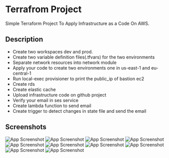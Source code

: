 
# Terrafrom Project

Simple Terraform Project To Apply Infrastructure as a Code On AWS.

## Description
- Create two workspaces dev and prod.
- Create two variable definition files(.tfvars) for the two environments
- Separate network resources into network module
- Apply your code to create two environments one in us-east-1 and eu-central-1
- Run local-exec provisioner to print the public_ip of bastion ec2
- Create rds
- Create elastic cache
- Upload infrastructure code on github project
- Verify your email in ses service
- Create lambda function to send email
- Create trigger to detect changes in state file and send the email

## Screenshots

![App Screenshot](https://github.com/mostafahassan097/Terraform-Project/blob/main/screenshots/1.png)
![App Screenshot](https://github.com/mostafahassan097/Terraform-Project/blob/main/screenshots/2-.png)
![App Screenshot](https://github.com/mostafahassan097/Terraform-Project/blob/main/screenshots/6.png)
![App Screenshot](https://github.com/mostafahassan097/Terraform-Project/blob/main/screenshots/5.png)
![App Screenshot](https://github.com/mostafahassan097/Terraform-Project/blob/main/screenshots/4.png)
![App Screenshot](https://github.com/mostafahassan097/Terraform-Project/blob/main/screenshots/3.png)
![App Screenshot](https://github.com/mostafahassan097/Terraform-Project/blob/main/screenshots/7.png)
![App Screenshot](https://github.com/mostafahassan097/Terraform-Project/blob/main/screenshots/8.png)
![App Screenshot](https://github.com/mostafahassan097/Terraform-Project/blob/main/screenshots/9.png)
![App Screenshot](https://github.com/mostafahassan097/Terraform-Project/blob/main/screenshots/10.png)
